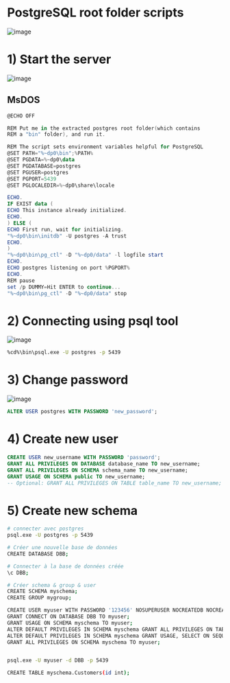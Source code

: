 # PostgreSQL root folder scripts
![image](https://github.com/boubkhaled/postgre-portable-scripts/assets/18572114/b325954d-0fa0-4591-80d3-a2070fd9cc24)


# 1) Start the server

![image](https://github.com/boubkhaled/postgre-portable-scripts/assets/18572114/3bfc25bf-46ae-454a-ade3-8ce87676a0fa)

## MsDOS
```powershell
@ECHO OFF

REM Put me in the extracted postgres root folder(which contains 
REM a "bin" folder), and run it.

REM The script sets environment variables helpful for PostgreSQL
@SET PATH="%~dp0\bin";%PATH%
@SET PGDATA=%~dp0\data
@SET PGDATABASE=postgres
@SET PGUSER=postgres
@SET PGPORT=5439
@SET PGLOCALEDIR=%~dp0\share\locale

ECHO.
IF EXIST data (
ECHO This instance already initialized.
ECHO.
) ELSE (
ECHO First run, wait for initializing.
"%~dp0\bin\initdb" -U postgres -A trust
ECHO.
)
"%~dp0\bin\pg_ctl" -D "%~dp0/data" -l logfile start
ECHO.
ECHO postgres listening on port %PGPORT%
ECHO.
REM pause
set /p DUMMY=Hit ENTER to continue...
"%~dp0\bin\pg_ctl" -D "%~dp0/data" stop
```

# 2) Connecting using psql tool
![image](https://github.com/boubkhaled/postgre-portable-scripts/assets/18572114/a3bb42c5-0cdf-44c8-964a-11703303af2c)

```bash
%cd%\bin\psql.exe -U postgres -p 5439
```

# 3) Change password
![image](https://github.com/boubkhaled/postgre-portable-scripts/assets/18572114/1d30093b-0be2-4d2c-b18f-95322635169e)

```sql
ALTER USER postgres WITH PASSWORD 'new_password';
```

# 4) Create new user
```sql
CREATE USER new_username WITH PASSWORD 'password';
GRANT ALL PRIVILEGES ON DATABASE database_name TO new_username;
GRANT ALL PRIVILEGES ON SCHEMA schema_name TO new_username;
GRANT USAGE ON SCHEMA public TO new_username;
-- Optional: GRANT ALL PRIVILEGES ON TABLE table_name TO new_username;
```

# 5) Create new schema
```bash
# connecter avec postgres
psql.exe -U postgres -p 5439

# Créer une nouvelle base de données
CREATE DATABASE DBB;

# Connecter à la base de données créée
\c DBB;

# Créer schema & group & user
CREATE SCHEMA myschema;
CREATE GROUP mygroup;

CREATE USER myuser WITH PASSWORD '123456' NOSUPERUSER NOCREATEDB NOCREATEROLE;
GRANT CONNECT ON DATABASE DBB TO myuser;
GRANT USAGE ON SCHEMA myschema TO myuser;
ALTER DEFAULT PRIVILEGES IN SCHEMA myschema GRANT ALL PRIVILEGES ON TABLES TO myuser;
ALTER DEFAULT PRIVILEGES IN SCHEMA myschema GRANT USAGE, SELECT ON SEQUENCES TO myuser;
GRANT ALL PRIVILEGES ON SCHEMA myschema TO myuser;


psql.exe -U myuser -d DBB -p 5439

CREATE TABLE myschema.Customers(id int);
```
